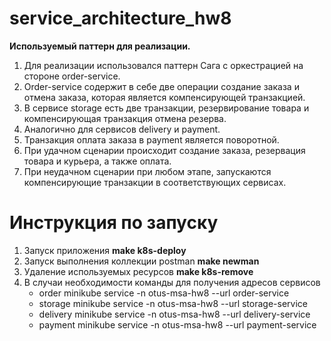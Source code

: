 # service_architecture_hw8

**Используемый паттерн для реализации.**
1. Для реализации использовался паттерн Сага с оркестрацией на стороне order-service.
2. Order-service содержит в себе две операции создание заказа и отмена заказа, которая является компенсирующей транзакцией.
3. В сервисе storage есть две транзакции, резервирование товара и компенсирующая транзакция отмена резерва.
4. Аналогично для сервисов delivery и payment.
5. Транзакция оплата заказа в payment является поворотной.
6. При удачном сценарии происходит создание заказа, резервация товара и курьера, а также оплата.
7. При неудачном сценарии при любом этапе, запускаются компенсирующие транзакции в соответствующих сервисах.


# Инструкция по запуску
1. Запуск приложения **make k8s-deploy**
3. Запуск выполнения коллекции postman **make newman**
3. Удаление используемых ресурсов **make k8s-remove**
4. В случаи необходимости команды для получения адресов сервисов
    - order minikube service -n otus-msa-hw8 --url order-service
    - storage minikube service -n otus-msa-hw8 --url storage-service
    - delivery minikube service -n otus-msa-hw8 --url delivery-service
    - payment minikube service -n otus-msa-hw8 --url payment-service
